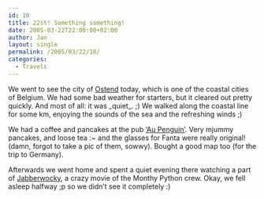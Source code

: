 ```yaml
---
id: 10
title: 22st! Something something!
date: 2005-03-22T22:00:00+02:00
author: Jan
layout: single
permalink: /2005/03/22/10/
categories:
  - Travels
---
```

We went to see the city of [Ostend](https://sadevil.org/piwigo/index.php/category/13-ostend) today, which is one of the coastal cities of Belgium. We had some bad weather for starters, but it cleared out pretty quickly. And most of all: it was \_quiet\_. ;) We walked along the coastal line for some km, enjoying the sounds of the sea and the refreshing winds ;)

We had a coffee and pancakes at the pub [&#8216;Au Penguin&#8217;](/assets/images/2005/03/IMG_0277-me.jpg). Very mjummy pancakes, and loose tea :~ and the glasses for Fanta were really original! (damn, forgot to take a pic of them, sowwy). Bought a good map too (for the trip to Germany).

Afterwards we went home and spent a quiet evening there watching a part of [Jabberwocky](http://www.imdb.com/title/tt0076221/), a crazy movie of the Monthy Python crew. Okay, we fell asleep halfway ;p so we didn&#8217;t see it completely :)
